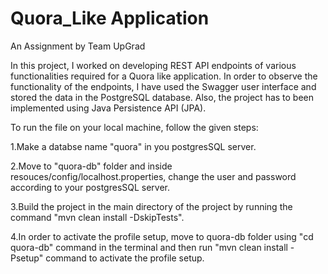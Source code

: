 # Quora_Like Application

An Assignment by Team UpGrad

In this project, I worked on developing REST API endpoints of various functionalities required for a Quora like application. In order to observe the functionality of the endpoints, I have used the Swagger user interface and stored the data in the PostgreSQL database. Also, the project has to been implemented using Java Persistence API (JPA).

To run the file on your local machine, follow the given steps:

1.Make a databse name "quora" in you postgresSQL server.

2.Move to "quora-db" folder and inside resouces/config/localhost.properties, change the user and password according to your postgresSQL server.

3.Build the project in the main directory of the project by running the command "mvn clean install -DskipTests".

4.In order to activate the profile setup, move to quora-db folder using "cd quora-db" command in the terminal and then run "mvn clean install -Psetup" command to activate the profile setup.
